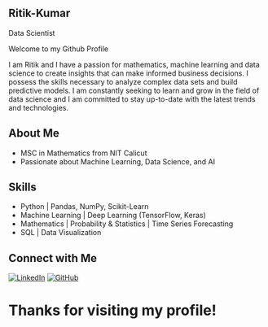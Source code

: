 ## Ritik-Kumar

Data Scientist 

Welcome to my Github Profile

I am Ritik and I have a passion for mathematics, machine learning and data science to create insights that can make informed business decisions. I possess the skills necessary to analyze complex data sets and build predictive models. I am constantly seeking to learn and grow in the field of data science and I am committed to stay up-to-date with the latest trends and technologies.


## About Me
-  MSC in Mathematics from NIT Calicut
-  Passionate about Machine Learning, Data Science, and AI



## Skills
- Python | Pandas, NumPy, Scikit-Learn
- Machine Learning | Deep Learning (TensorFlow, Keras)
- Mathematics | Probability & Statistics | Time Series Forecasting 
- SQL | Data Visualization



## Connect with Me
[![LinkedIn](https://img.shields.io/badge/LinkedIn-blue?style=for-the-badge&logo=linkedin)](https://www.linkedin.com/in/ritik-kumar-a7145323b/)
[![GitHub](https://img.shields.io/badge/GitHub-black?style=for-the-badge&logo=github)](https://github.com/ritikkumar)  


# Thanks for visiting my profile!
